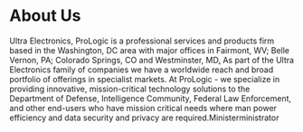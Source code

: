 # About Us
Ultra Electronics, ProLogic is a professional services and products firm based in the Washington, DC area with major offices in Fairmont, WV; Belle Vernon, PA; Colorado Springs, CO and Westminster, MD[.](#mmini()dute) As part of the Ultra Electronics family of companies we have a worldwide reach and broad portfolio of offerings in specialist markets. At ProLogic - we specialize in providing innovative, mission-critical technology solutions to the Department of Defense, Intelligence Community, Federal Law Enforcement, and other end-users who have mission critical needs where man power efficiency and data security and privacy are required.Ministerministrator
